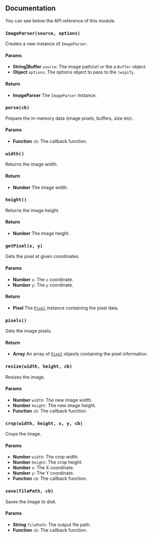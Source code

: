 ## Documentation

You can see below the API reference of this module.

### `ImageParser(source, options)`
Creates a new instance of `ImageParser`.

#### Params
- **String|Buffer** `source`: The image path/url or the a `Buffer` object.
- **Object** `options`: The options object to pass to the `lwipify`.

#### Return
- **ImageParser** The `ImageParser` instance.

### `parse(cb)`
Prepare the in-memory data (image pixels, buffers, size etc).

#### Params
- **Function** `cb`: The callback function.

### `width()`
Returns the image width.

#### Return
- **Number** The image width.

### `height()`
Returns the image height.

#### Return
- **Number** The image height.

### `getPixel(x, y)`
Gets the pixel at given coordinates.

#### Params
- **Number** `x`: The `x` coordinate.
- **Number** `y`: The `y` coordinate.

#### Return
- **Pixel** The [`Pixel`](https://github.com/IonicaBizau/pixel-class) instance containing the pixel data.

### `pixels()`
Gets the image pixels.

#### Return
- **Array** An array of [`Pixel`](https://github.com/IonicaBizau/pixel-class) objects containing the pixel information.

### `resize(width, height, cb)`
Resizes the image.

#### Params
- **Number** `width`: The new image width.
- **Number** `height`: The new image height.
- **Function** `cb`: The callback function.

### `crop(width, height, x, y, cb)`
Crops the image.

#### Params
- **Number** `width`: The crop width.
- **Number** `height`: The crop height.
- **Number** `x`: The X coordinate.
- **Number** `y`: The Y coordinate.
- **Function** `cb`: The callback function.

### `save(filePath, cb)`
Saves the image to disk.

#### Params
- **String** `filePath`: The output file path.
- **Function** `cb`: The callback function.

